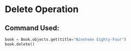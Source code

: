 # Delete Operation

## Command Used:
```python
book = Book.objects.get(title="Nineteen Eighty-Four")
book.delete()